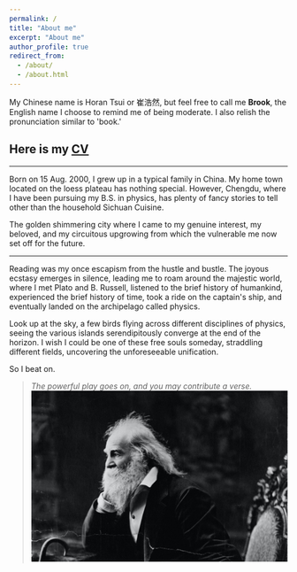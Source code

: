 ```yaml
---
permalink: /
title: "About me"
excerpt: "About me"
author_profile: true
redirect_from: 
  - /about/
  - /about.html
---
```


My Chinese name is Horan Tsui or 崔浩然, but feel free to call me **Brook**, the English name I choose to remind me of being moderate. 
I also relish the pronunciation similar to 'book.'

## Here is my [CV](../files/Horan%20Tsui's%20CV.pdf)

---

Born on 15 Aug. 2000, I grew up in a typical family in China. 
My home town located on the loess plateau has nothing special. However, Chengdu, where I have been pursuing my B.S. in physics, has plenty of fancy stories to tell other than the household Sichuan Cuisine. 

The golden shimmering city where I came to my genuine interest, my beloved, and my circuitous upgrowing from which the vulnerable me now set off for the future. 

---

Reading was my once escapism from the hustle and bustle. The joyous ecstasy emerges in silence, leading me to roam around the majestic world, where I met Plato and B. Russell, listened to the brief history of humankind, experienced the brief history of time, took a ride on the captain's ship, and eventually landed on the archipelago called physics. 

Look up at the sky, a few birds flying across different disciplines of physics, seeing the various islands serendipitously converge at the end of the horizon. I wish I could be one of these free souls someday, straddling different fields, uncovering the unforeseeable unification. 

So I beat on. 

> *The powerful play goes on, and you may contribute a verse.*
![tupian](whitman.jpg)


